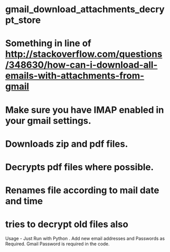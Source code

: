 # gmail_download_attachments_decrypt_store
# Something in line of http://stackoverflow.com/questions/348630/how-can-i-download-all-emails-with-attachments-from-gmail
# Make sure you have IMAP enabled in your gmail settings.
# Downloads zip and pdf files.
# Decrypts pdf files where possible.
# Renames file according to mail date and time
# tries to decrypt old files also 

Usage - Just Run with Python <filename>. Add new email addresses and Passwords as Required. 
Gmail Password is required in the code.
